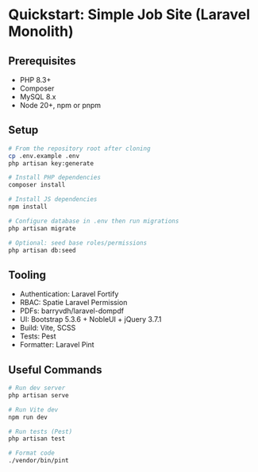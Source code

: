 # Quickstart: Simple Job Site (Laravel Monolith)

## Prerequisites
- PHP 8.3+
- Composer
- MySQL 8.x
- Node 20+, npm or pnpm

## Setup
```bash
# From the repository root after cloning
cp .env.example .env
php artisan key:generate

# Install PHP dependencies
composer install

# Install JS dependencies
npm install

# Configure database in .env then run migrations
php artisan migrate

# Optional: seed base roles/permissions
php artisan db:seed
```

## Tooling
- Authentication: Laravel Fortify
- RBAC: Spatie Laravel Permission
- PDFs: barryvdh/laravel-dompdf
- UI: Bootstrap 5.3.6 + NobleUI + jQuery 3.7.1
- Build: Vite, SCSS
- Tests: Pest
- Formatter: Laravel Pint

## Useful Commands
```bash
# Run dev server
php artisan serve

# Run Vite dev
npm run dev

# Run tests (Pest)
php artisan test

# Format code
./vendor/bin/pint
```
